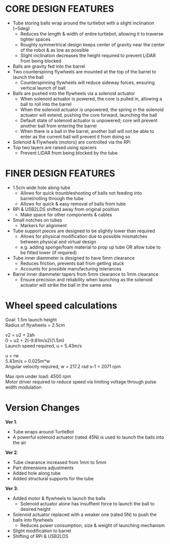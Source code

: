 # **CORE DESIGN FEATURES**
- Tube storing balls wrap around the turtlebot with a slight inclination (~5deg)
    - Reduces the length & width of entire turtlebot, allowing it to traverse tighter spaces
    - Roughly symmertrical design keeps center of gravity near the center of the robot & as low as possible
    - Slight inclination decreases the height required to prevent LiDAR from being blocked
- Balls are gravity fed into the barrel
- Two counterspinng flywheels are mounted at the top of the barrel to launch the ball
    - Counterspinning flywheels will reduce sideway forces, ensuring vertical launch of ball
- Balls are pushed into the flywheels via a solenoid actuator
    - When solenoid actuator is powered, the core is pulled in, allowing a ball to roll into the barrel
    - When the solenoid actuator is unpowered, the spring in the solenoid actuator will extend, pushing the core forward, launching the ball
    - Default state of solenoid actuator is unpowered; core will prevent another ball from entering the barrel
    - When there is a ball in the barrel, another ball will not be able to enter as the current ball will prevent it from doing so
- Solenoid & Flywheels (motors) are controlled via the RPi
- Top two layers are raised using spacers
    - Prevent LiDAR from being blocked by the tube

# **FINER DESIGN FEATURES**
- 1.5cm wide hole along tube
    - Allows for quick trounbleshooting of balls not feeding into barrel/rolling through the tube
    - Allows for quick & easy removal of balls from tube
- RPi & USB2LDS shifted away from original position
    - Make space for other components & cables
- Small notches on tubes
    - Markers for alignment
- Tube support pieces are designed to be slightly lower than required
    - Allows for physical modification due to possible mismatches between physical and virtual design
    - e.g. adding sponge/foam material to prop up tube OR allow tube to be fitted lower (if required)
- Tube inner diammeter is designed to have 5mm clearance
    - Reduces friction, prevents ball from getting stuck
    - Accounts for possible manufacturing tolerances
- Barrel inner diammeter tapers from 5mm clearance to 1mm clearance
    - Ensure precision and reliability when launching as the solenoid actuator will strike the ball in the same area

# **Wheel speed calculations**
Goal: 1.5m launch height  
Radius of flywheels = 2.5cm

v2 = u2 + 2ah  
0 = u2 + 2(-9.81m/s2)(1.5m)  
Launch speed required, u = 5.43m/s

u = rw  
5.43m/s = 0.025m*w  
Angular velocity required, w = 217.2 rad s-1 = 2071 rpm

Max rpm under load: 4500 rpm  
Motor driver required to reduce speed via limiting voltage through pulse width modulation

# **Version Changes**
**Ver 1**:  
- Tube wraps around TurtleBot
- A powerful solenoid actuator (rated 45N) is used to launch the balls into the air  

**Ver 2**:  
- Tube clearance increased from 1mm to 5mm  
- Part dimensions adjustments  
- Added hole along tube  
- Added structural supports for the tube  

**Ver 3**:  
- Added motor & flywheels to launch the balls
    - Solenoid actuator alone has insuffient force to launch the ball to desired height
- Solenoid actuator replaced with a weaker one (rated 5N) to push the balls into flywheels
    - Reduces power consumption, size & weight of launching mechanism
- Slight modification to barrel  
- Shifting of RPi & USB2LDS

